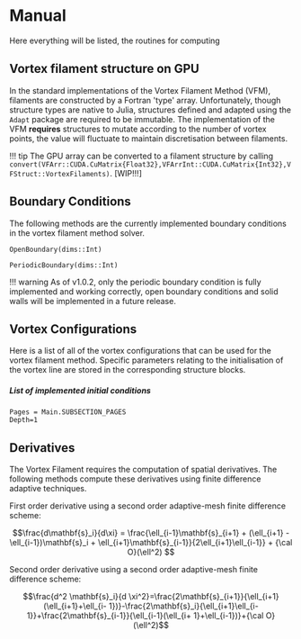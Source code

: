 # Manual

Here everything will be listed, the routines for computing 

## Vortex filament structure on GPU
In the standard implementations of the Vortex Filament Method (VFM), filaments are constructed by a Fortran 'type' array. Unfortunately, though structure types are native to Julia, structures defined and adapted using the `Adapt` package are required to be immutable. The implementation of the VFM **requires** structures to mutate according to the number of vortex points, the value will fluctuate to maintain discretisation between filaments. 

!!! tip
    The GPU array can be converted to a filament structure by calling `convert(VFArr::CUDA.CuMatrix{Float32},VFArrInt::CUDA.CuMatrix{Int32},VFStruct::VortexFilaments)`. [WIP!!!]



## Boundary Conditions
The following methods are the currently implemented boundary conditions in the vortex filament method solver.

```@docs
OpenBoundary(dims::Int)
```

```@docs
PeriodicBoundary(dims::Int)
```
!!! warning
    As of v1.0.2, only the periodic boundary condition is fully implemented and working correctly, open boundary conditions and solid walls will be implemented in a future release.

## Vortex Configurations

Here is a list of all of the vortex configurations that can be used for the vortex filament method. Specific parameters relating to the initialisation of the vortex line are stored in the corresponding structure blocks.

##### List of implemented initial conditions
```@contents
Pages = Main.SUBSECTION_PAGES
Depth=1
```




## Derivatives 

The Vortex Filament requires the computation of spatial derivatives. The following methods compute these derivatives using finite difference adaptive techniques.

First order derivative using a second order adaptive-mesh finite difference scheme:
```math
\frac{d\mathbf{s}_i}{d\xi} = \frac{\ell_{i-1}\mathbf{s}_{i+1} + (\ell_{i+1} - \ell_{i-1})\mathbf{s}_i + \ell_{i+1}\mathbf{s}_{i-1}}{2\ell_{i+1}\ell_{i-1}} + {\cal O}(\ell^2) 
```

Second order derivative using a second order adaptive-mesh finite difference scheme:
```math
\frac{d^2 \mathbf{s}_i}{d \xi^2}=\frac{2\mathbf{s}_{i+1}}{\ell_{i+1}(\ell_{i+1}+\ell_{i-  1})}-\frac{2\mathbf{s}_i}{\ell_{i+1}\ell_{i-1}}+\frac{2\mathbf{s}_{i-1}}{\ell_{i-1}(\ell_{i+  1}+\ell_{i-1})}+{\cal O}(\ell^2)
```
